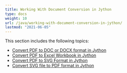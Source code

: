 ```yaml
---
title: Working With Document Conversion in Jython
type: docs
weight: 10
url: /java/working-with-document-conversion-in-jython/
lastmod: "2021-06-05"
---
```


This section includes the following topics:

- [Convert PDF to DOC or DOCX format in Jython](/pdf/java/convert-pdf-to-doc-or-docx-format-in-jython/)
- [Convert PDF to Excel Workbook in Jython](/pdf/java/convert-pdf-to-excel-workbook-in-jython)
- [Convert PDF to SVG Format in Jython](/pdf/java/convert-pdf-to-svg-format-in-jython/)
- [Convert SVG file to PDF format in Jython](/pdf/java/convert-svg-file-to-pdf-format-in-jython/)
